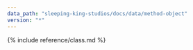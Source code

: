 ```yaml
---
data_path: "sleeping-king-studios/docs/data/method-object"
version: "*"
---
```


{% include reference/class.md %}
